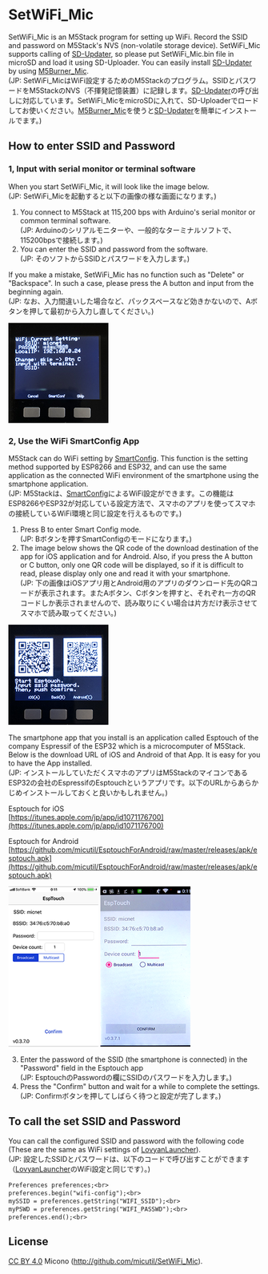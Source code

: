 # SetWiFi_Mic

SetWiFi_Mic is an M5Stack program for setting up WiFi. Record the SSID and password on M5Stack's NVS (non-volatile storage device). SetWiFi_Mic supports calling of [SD-Updater](https://github.com/tobozo/M5Stack-SD-Updater), so please put SetWiFi_Mic.bin file in microSD and load it using SD-Uploader. You can easily install [SD-Updater](https://github.com/tobozo/M5Stack-SD-Updater) by using [M5Burner_Mic](https://github.com/micutil/M5Burner_Mic).<br>
(JP: SetWiFi_MicはWiFi設定するためのM5Stackのプログラム。SSIDとパスワードをM5StackのNVS（不揮発記憶装置）に記録します。[SD-Updater](https://github.com/tobozo/M5Stack-SD-Updater)の呼び出しに対応しています。SetWiFi_MicをmicroSDに入れて、SD-Uploaderでロードしてお使いください。[M5Burner_Mic](https://github.com/micutil/M5Burner_Mic)を使うと[SD-Updater](https://github.com/tobozo/M5Stack-SD-Updater)を簡単にインストールでます。)

## How to enter SSID and Password
### 1, Input with serial monitor or terminal software
When you start SetWiFi_Mic, it will look like the image below.<br>
(JP: SetWiFi_Micを起動すると以下の画像の様な画面になります。)

1. You connect to M5Stack at 115,200 bps with Arduino's serial monitor or common terminal software.<br>(JP: Arduinoのシリアルモニターや、一般的なターミナルソフトで、115200bpsで接続します。)
2. You can enter the SSID and password from the software.<br>(JP: そのソフトからSSIDとパスワードを入力します。)<br>

If you make a mistake, SetWiFi_Mic has no function such as "Delete" or "Backspace". In such a case, please press the A button and input from the beginning again.<br>(JP: なお、入力間違いした場合など、パックスペースなど効きかないので、Aボタンを押して最初から入力し直してください。)

![MacDown logo](images/IMG_9566_2.png)

### 2, Use the WiFi SmartConfig App
M5Stack can do WiFi setting by [SmartConfig](https://docs.espressif.com/projects/esp-idf/en/latest/api-reference/network/esp_smartconfig.html). This function is the setting method supported by ESP8266 and ESP32, and can use the same application as the connected WiFi environment of the smartphone using the smartphone application.<br>
(JP: M5Stackは、[SmartConfig](https://docs.espressif.com/projects/esp-idf/en/latest/api-reference/network/esp_smartconfig.html)によるWiFi設定ができます。この機能はESP8266やESP32が対応している設定方法で、スマホのアプリを使ってスマホの接続しているWiFi環境と同じ設定を行えるものです。)

1. Press B to enter Smart Config mode.<br>(JP: Bボタンを押すSmartConfigのモードになります。)
2. The image below shows the QR code of the download destination of the app for iOS application and for Android. Also, if you press the A button or C button, only one QR code will be displayed, so if it is difficult to read, please display only one and read it with your smartphone.<br>(JP: 下の画像はiOSアプリ用とAndroid用のアプリのダウンロード先のQRコードが表示されます。またAボタン、Cボタンを押すと、それぞれ一方のQRコードしか表示されませんので、読み取りにくい場合は片方だけ表示させてスマホで読み取ってください。)

![MacDown logo](images/IMG_9565_2.png)

The smartphone app that you install is an application called Esptouch of the company Espressif of the ESP32 which is a microcomputer of M5Stack. Below is the download URL of iOS and Android of that App. It is easy for you to have the App installed.<br>
(JP: インストールしていただくスマホのアプリはM5StackのマイコンであるESP32の会社のEspressifのEsptouchというアプリです。以下のURLからあらかじめインストールしておくと良いかもしれません。)

Esptouch for iOS<br>
[https://itunes.apple.com/jp/app/id1071176700](https://itunes.apple.com/jp/app/id1071176700)

Esptouch for Android<br>
[https://github.com/micutil/EsptouchForAndroid/raw/master/releases/apk/esptouch.apk](https://github.com/micutil/EsptouchForAndroid/raw/master/releases/apk/esptouch.apk)

![MacDown logo](images/IMG_9563_2.png)   ![MacDown logo](images/IMG_9562_2.png)

3. Enter the password of the SSID (the smartphone is connected) in the "Password" field in the Esptouch app<br>
(JP: EsptouchのPasswordの欄にSSIDのパスワードを入力します。)
4. Press the "Confirm" button and wait for a while to complete the settings.<br>(JP: Confirmボタンを押してしばらく待つと設定が完了します。)


## To call the set SSID and Password
You can call the configured SSID and password with the following code (These are the same as WiFi settings of [LovyanLauncher](https://github.com/lovyan03/M5Stack_LovyanLauncher)).<br>
(JP: 設定したSSIDとパスワードは、以下のコードで呼び出すことができます（[LovyanLauncher](https://github.com/lovyan03/M5Stack_LovyanLauncher)のWiFi設定と同じです）。)

~~~
Preferences preferences;<br>
preferences.begin("wifi-config");<br>
mySSID = preferences.getString("WIFI_SSID");<br>
myPSWD = preferences.getString("WIFI_PASSWD");<br>
preferences.end();<br>
~~~

## License

[CC BY 4.0](https://creativecommons.org/licenses/by/4.0/) Micono (http://github.com/micutil/SetWiFi_Mic).



